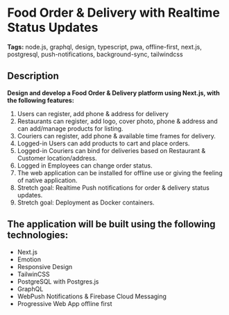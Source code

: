 # Food Order & Delivery with Realtime Status Updates

**Tags:** node.js, graphql, design, typescript, pwa, offline-first, next.js, postgresql, push-notifications, background-sync, tailwindcss

## Description

**Design and develop a Food Order & Delivery platform using Next.js, with the following features:**

1. Users can register, add phone & address for delivery 
2. Restaurants can register, add logo, cover photo, phone & address and can add/manage products for listing.
3. Couriers can register, add phone & available time frames for delivery.
4. Logged-in Users can add products to cart and place orders.
5. Logged-in Couriers can bind for deliveries based on Restaurant & Customer location/address.
6. Logged in Employees can change order status.
7. The web application can be installed for offline use or giving the feeling of native application.
8. Stretch goal: Realtime Push notifications for order & delivery status updates.
9. Stretch goal: Deployment as Docker containers.

## The application will be built using the following technologies:

* Next.js
* Emotion
* Responsive Design
* TailwinCSS
* PostgreSQL with Postgres.js
* GraphQL
* WebPush Notifications & Firebase Cloud Messaging
* Progressive Web App offline first
